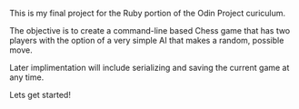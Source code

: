 This is my final project for the Ruby portion of the Odin Project curiculum. 

The objective is to create a command-line based Chess game that has two players with the option of a very simple AI that makes a random, possible move. 

Later implimentation will include serializing and saving the current game at any time. 

Lets get started! 